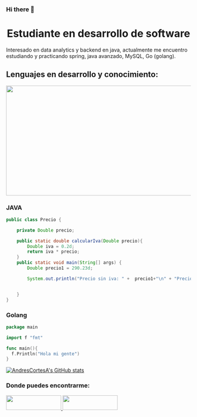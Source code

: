 ### Hi there 👋

<h1 align="center"> Estudiante en desarrollo de software </h1>

Interesado en data analytics y backend en java, actualmente me encuentro estudiando y practicando spring, java avanzado, MySQL, Go (golang).

## Lenguajes en desarrollo y conocimiento:

<img src ="https://user-images.githubusercontent.com/101019474/212137074-908d9360-73e9-4f55-bc7d-b9316d791266.png" width="1000" height="300" />

### JAVA
``` Java
public class Precio {

    private Double precio;

    public static double calcularIva(Double precio){
        Double iva = 0.2d;
        return iva * precio;
    }
    public static void main(String[] args) {
        Double precio1 = 290.23d;

        System.out.println("Precio sin iva: " +  precio1+"\n" + "Precio con iva: " + calcularIva(precio1));


    }
}
``` 
### Golang
```Go
package main

import f "fmt"

func main(){
  f.Println("Hola mi gente")
}
```
[![AndresCortesA's GitHub stats](https://github-readme-stats.vercel.app/api?username=AndresCortesA)](https://github.com/AndresCortesA/github-readme-stats)

### Donde puedes encontrarme:


<a href="https://www.linkedin.com/in/andres-arias-792364229/" target="_blank">
<img src= https://user-images.githubusercontent.com/101019474/211182183-c9afd5c2-6c64-495c-9ca9-a275ddcbc7f3.png width= 150 height= 40 style="margin-bottom: 5px;" />
</a>
<a href="https://github.com/AndresCorte2399" target="_blank">
<img src= https://user-images.githubusercontent.com/101019474/211182377-07f411bf-f0c9-40e4-b738-fae2a0ef366c.png width= 150 height= 40 style="margin-bottom: 5px;" />
</a>

<!--
**AndresCortesA/AndresCortesA** is a ✨ _special_ ✨ repository because its `README.md` (this file) appears on your GitHub profile.

Here are some ideas to get you started:

- 🔭 I’m currently working on ...
- 🌱 I’m currently learning ...
- 👯 I’m looking to collaborate on ...
- 🤔 I’m looking for help with ...
- 💬 Ask me about ...
- 📫 How to reach me: ...
- 😄 Pronouns: ...
- ⚡ Fun fact: ...
-->
